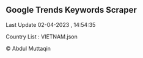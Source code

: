 

## Google Trends Keywords Scraper 
 
Last Update 02-04-2023 , 14:54:35

Country List :
VIETNAM.json



© Abdul Muttaqin 
